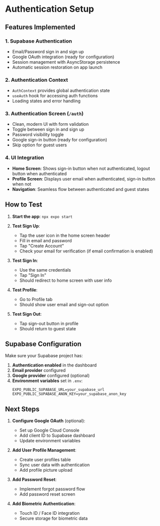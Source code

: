 # Authentication Setup

## Features Implemented

### 1. Supabase Authentication
- Email/Password sign in and sign up
- Google OAuth integration (ready for configuration)
- Session management with AsyncStorage persistence
- Automatic session restoration on app launch

### 2. Authentication Context
- `AuthContext` provides global authentication state
- `useAuth` hook for accessing auth functions
- Loading states and error handling

### 3. Authentication Screen (`/auth`)
- Clean, modern UI with form validation
- Toggle between sign in and sign up
- Password visibility toggle
- Google sign-in button (ready for configuration)
- Skip option for guest users

### 4. UI Integration
- **Home Screen**: Shows sign-in button when not authenticated, logout button when authenticated
- **Profile Screen**: Displays user email when authenticated, sign-in button when not
- **Navigation**: Seamless flow between authenticated and guest states

## How to Test

1. **Start the app**: `npx expo start`
2. **Test Sign Up**:
   - Tap the user icon in the home screen header
   - Fill in email and password
   - Tap "Create Account"
   - Check your email for verification (if email confirmation is enabled)

3. **Test Sign In**:
   - Use the same credentials
   - Tap "Sign In"
   - Should redirect to home screen with user info

4. **Test Profile**:
   - Go to Profile tab
   - Should show user email and sign-out option

5. **Test Sign Out**:
   - Tap sign-out button in profile
   - Should return to guest state

## Supabase Configuration

Make sure your Supabase project has:
1. **Authentication enabled** in the dashboard
2. **Email provider** configured
3. **Google provider** configured (optional)
4. **Environment variables** set in `.env`:
   ```
   EXPO_PUBLIC_SUPABASE_URL=your_supabase_url
   EXPO_PUBLIC_SUPABASE_ANON_KEY=your_supabase_anon_key
   ```

## Next Steps

1. **Configure Google OAuth** (optional):
   - Set up Google Cloud Console
   - Add client ID to Supabase dashboard
   - Update environment variables

2. **Add User Profile Management**:
   - Create user profiles table
   - Sync user data with authentication
   - Add profile picture upload

3. **Add Password Reset**:
   - Implement forgot password flow
   - Add password reset screen

4. **Add Biometric Authentication**:
   - Touch ID / Face ID integration
   - Secure storage for biometric data
